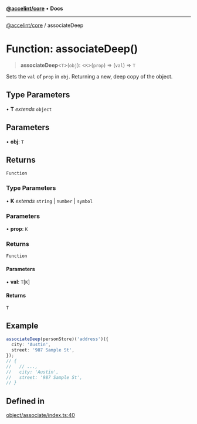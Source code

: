 [**@accelint/core**](../README.md) • **Docs**

***

[@accelint/core](../README.md) / associateDeep

# Function: associateDeep()

> **associateDeep**\<`T`\>(`obj`): \<`K`\>(`prop`) => (`val`) => `T`

Sets the `val` of `prop` in `obj`. Returning a new, deep copy of the object.

## Type Parameters

• **T** *extends* `object`

## Parameters

• **obj**: `T`

## Returns

`Function`

### Type Parameters

• **K** *extends* `string` \| `number` \| `symbol`

### Parameters

• **prop**: `K`

### Returns

`Function`

#### Parameters

• **val**: `T`\[`K`\]

#### Returns

`T`

## Example

```ts
associateDeep(personStore)('address')({
  city: 'Austin',
  street: '987 Sample St',
});
// {
//   // ...,
//   city: 'Austin',
//   street: '987 Sample St',
// }
```

## Defined in

[object/associate/index.ts:40](https://github.com/gohypergiant/standard-toolkit/blob/87ae5060c82d212b75a10cafb0030b08916e90f1/packages/core/src/object/associate/index.ts#L40)
